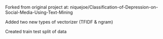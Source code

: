 Forked from original project at: niquejoe/Classification-of-Depression-on-Social-Media-Using-Text-Mining

Added two new types of vectorizer (TFIDF & ngram)

Created train test split of data
